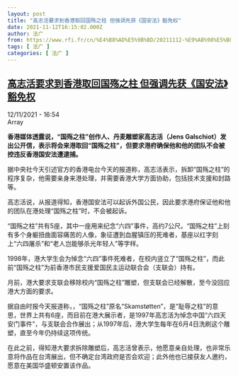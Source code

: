 ```yaml
---
layout: post
title: "高志活要求到香港取回国殇之柱 但强调先获《国安法》豁免权"
date: 2021-11-12T16:15:02.000Z
author: 法广
from: https://www.rfi.fr/cn/%E4%B8%AD%E5%9B%BD/20211112-%E9%AB%98%E5%BF%97%E6%B4%BB%E8%A6%81%E6%B1%82%E5%88%B0%E9%A6%99%E6%B8%AF%E5%8F%96%E5%9B%9E%E5%9B%BD%E6%AE%87%E4%B9%8B%E6%9F%B1-%E4%BD%86%E5%BC%BA%E8%B0%83%E5%85%88%E8%8E%B7-%E5%9B%BD%E5%AE%89%E6%B3%95-%E8%B1%81%E5%85%8D%E6%9D%83
tags: [ 法广 ]
categories: [ 法广 ]
---
```

<!--1636733702000-->
[高志活要求到香港取回国殇之柱 但强调先获《国安法》豁免权](https://www.rfi.fr/cn/%E4%B8%AD%E5%9B%BD/20211112-%E9%AB%98%E5%BF%97%E6%B4%BB%E8%A6%81%E6%B1%82%E5%88%B0%E9%A6%99%E6%B8%AF%E5%8F%96%E5%9B%9E%E5%9B%BD%E6%AE%87%E4%B9%8B%E6%9F%B1-%E4%BD%86%E5%BC%BA%E8%B0%83%E5%85%88%E8%8E%B7-%E5%9B%BD%E5%AE%89%E6%B3%95-%E8%B1%81%E5%85%8D%E6%9D%83)
------

<div>
<div>12/11/2021 - 16:54</div>Array<p><strong>                    香港媒体透露说，“国殇之柱”创作人、丹麦雕塑家高志活（Jens Galschiot）发出公开信，表示将会来港取回“国殇之柱”，但要求港府确保他和他的团队不会被控违反香港国安法遭逮捕。                </strong></p><div >                    <p>据中央社今天引述官方的香港电台今天的报道称，高志活表示，拆卸“国殇之柱”的程序复杂，他需要亲身来港处理，并需要香港大学方面协助，包括技术支援和封路等。</p><p>高志活说，从报道得知，香港国安法可以起诉外国公民，因此要求港府保证他和他的团队在港处理“国殇之柱”时，不会被起诉。</p><p>“国殇之柱”共有5座，其中一座用来纪念“六四”事件，高约7公尺。“国殇之柱”上刻有多个身躯扭曲面容痛苦的人像，象征遭到血腥镇压的死难者，基座以红字刻上“六四屠杀”和“老人岂能够杀光年轻人”等字样。</p><p>1998年，港大学生会为悼念“六四”事件死难者，在校内竖立了“国殇之柱”，而此前“国殇之柱”为前香港市民支援爱国民主运动联合会（支联会）持有。</p><p>月前，港大要求支联会移除校内“国殇之柱”雕塑，但支联会已经解散，至今没回应港大方面的要求。</p><p>据自由时报今天报道称，，“国殇之柱”原名“Skamstøtten”，是“耻辱之柱”的意思，世界上共有6座，而目前在港大展示者，是1997年高志活为悼念中国“六四天安门事件”，与支联会合作展出；从1997年后，港大学生每年在6月4日洗刷这个雕塑，直至今年仍持续这项传统。</p><p>在此之前，得知港大要求拆除雕塑后，高志活曾表示，他愿意亲自处理，也非常乐意将作品在台湾展出，但不确定台湾政府是否会欢迎；此外他也已接获友人邀约，愿意在美国华盛顿安置该作品。</p>                                            <div data-selfpromo-newsletter>    </div>    <div data-selfpromo-app>    </div>                </div>
</div>
